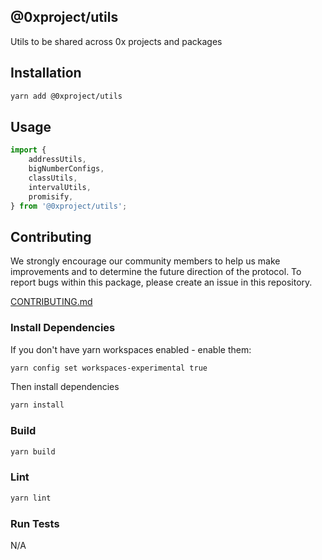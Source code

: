 @0xproject/utils
------

Utils to be shared across 0x projects and packages

## Installation

```bash
yarn add @0xproject/utils
```

## Usage

```javascript
import {
    addressUtils, 
    bigNumberConfigs,
    classUtils,
    intervalUtils,
    promisify,
} from '@0xproject/utils';
```

## Contributing

We strongly encourage our community members to help us make improvements and to determine the future direction of the protocol. To report bugs within this package, please create an issue in this repository. 

[CONTRIBUTING.md](../../CONTRIBUTING.md)

### Install Dependencies

If you don't have yarn workspaces enabled - enable them:
```bash
yarn config set workspaces-experimental true
```

Then install dependencies
```bash
yarn install
```

### Build

```bash
yarn build
```

### Lint

```bash
yarn lint
```

### Run Tests

N/A
